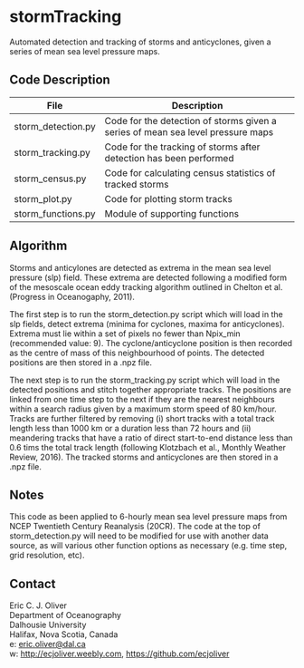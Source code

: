 # stormTracking

Automated detection and tracking of storms and anticyclones, given a series of mean sea level pressure maps.

## Code Description

File                 |Description
---------------------|----------
|storm_detection.py    | Code for the detection of storms given a series of mean sea level pressure maps|
|storm_tracking.py     | Code for the tracking of storms after detection has been performed|
|storm_census.py       | Code for calculating census statistics of tracked storms|
|storm_plot.py         | Code for plotting storm tracks|
|storm_functions.py    | Module of supporting functions|

## Algorithm

Storms and anticylones are detected as extrema in the mean sea level pressure (slp) field. These extrema are detected following a modified form of the mesoscale ocean eddy tracking algorithm outlined in Chelton et al. (Progress in Oceanogaphy, 2011).

The first step is to run the storm_detection.py script which will load in the slp fields, detect extrema (minima for cyclones, maxima for anticyclones). Extrema must lie within a set of pixels no fewer than Npix_min (recommended value: 9). The cyclone/anticyclone position is then recorded as the centre of mass of this neighbourhood of points. The detected positions are then stored in a .npz file.

The next step is to run the storm_tracking.py script which will load in the detected positions and stitch together appropriate tracks. The positions are linked from one time step to the next if they are the nearest neighbours within a search radius given by a maximum storm speed of 80 km/hour. Tracks are further filtered by removing (i) short tracks with a total track length less than 1000 km or a duration less than 72 hours and (ii) meandering tracks that have a ratio of direct start-to-end distance less than 0.6 tims the total track length (following Klotzbach et al., Monthly Weather Review, 2016). The tracked storms and anticyclones are then stored in a .npz file.

## Notes

This code as been applied to 6-hourly mean sea level pressure maps from NCEP Twentieth Century Reanalysis (20CR). The code at the top of storm_detection.py will need to be modified for use with another data source, as will various other function options as necessary (e.g. time step, grid resolution, etc).

## Contact                                                                                                          
Eric C. J. Oliver  
Department of Oceanography  
Dalhousie University  
Halifax, Nova Scotia, Canada  
e: eric.oliver@dal.ca  
w: http://ecjoliver.weebly.com, https://github.com/ecjoliver
